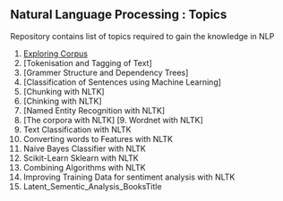 ## Natural Language Processing : Topics

Repository contains list of topics required to gain the knowledge in NLP

1. [Exploring Corpus](https://www.google.com)
2. [Tokenisation and Tagging of Text]
3. [Grammer Structure and Dependency Trees]
4. [Classification of Sentences using Machine Learning]
5. [Chunking with NLTK]
6. [Chinking with NLTK]
7. [Named Entity Recognition with NLTK]
8. [The corpora with NLTK]
[9. Wordnet with NLTK]
10. Text Classification with NLTK
11. Converting words to Features with NLTK
12. Naive Bayes Classifier with NLTK
13. Scikit-Learn Sklearn with NLTK
14. Combining Algorithms with NLTK
15. Improving Training Data for sentiment analysis with NLTK
16. Latent_Sementic_Analysis_BooksTitle
